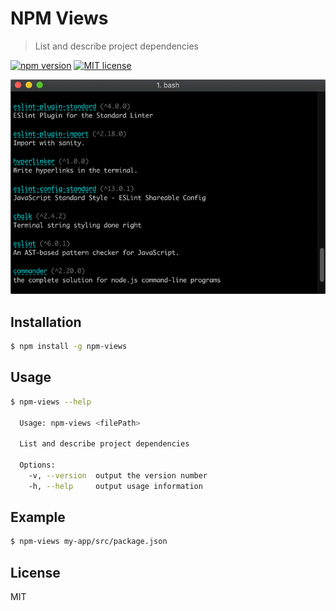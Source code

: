 # NPM Views

> List and describe project dependencies

[![npm version](https://badge.fury.io/js/npm-views.svg)](https://npmjs.org/package/npm-views "View this project on npm")
[![MIT license](https://img.shields.io/badge/License-MIT-blue.svg)](https://github.com/VeronQ/npm-views/blob/master/LICENSE)
 
<img src="doc/demo-min.png" width="640">
 
## Installation

```sh
$ npm install -g npm-views
```

## Usage

```sh
$ npm-views --help

  Usage: npm-views <filePath>
  
  List and describe project dependencies
  
  Options:
    -v, --version  output the version number
    -h, --help     output usage information
```

## Example

```sh
$ npm-views my-app/src/package.json
```

## License

MIT
